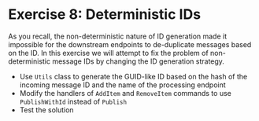 # Exercise 8: Deterministic IDs

As you recall, the non-deterministic nature of ID generation made it impossible for the downstream endpoints to de-duplicate messages based on the ID. In this exercise we will attempt to fix the problem of non-deterministic message IDs by changing the ID generation strategy.  

- Use `Utils` class to generate the GUID-like ID based on the hash of the incoming message ID and the name of the processing endpoint
- Modify the handlers of `AddItem` and `RemoveItem` commands to use `PublishWithId` instead of `Publish`
- Test the solution
